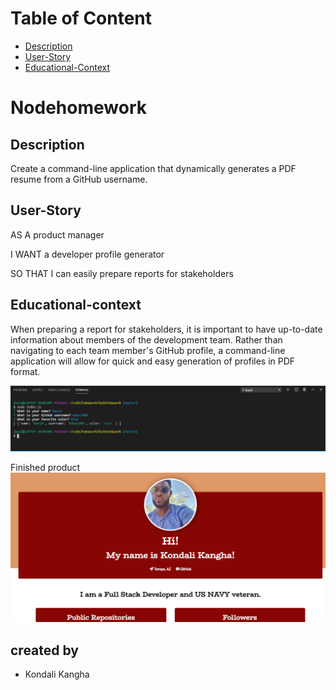 
# Table of Content

- [Description](#Description)
- [User-Story](#User-Story)
- [Educational-Context](#Educational-context)


# Nodehomework

## Description

 Create a command-line application that dynamically generates a PDF resume from a GitHub username.

## User-Story

AS A product manager

I WANT a developer profile generator

SO THAT I can easily prepare reports for stakeholders

## Educational-context

When preparing a report for stakeholders, it is important to have up-to-date information about members of the development team. Rather than navigating to each team member's GitHub profile, a command-line application will allow for quick and easy generation of profiles in PDF format.


![adduser](images/user.png)


Finished product
![endProduct](images/Node.png)




##  created by

- Kondali Kangha